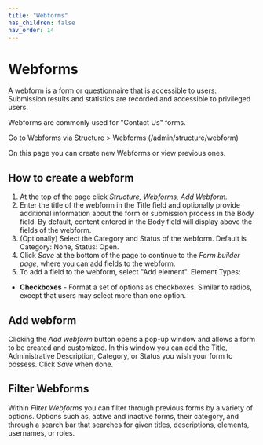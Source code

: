 ```yaml
---
title: "Webforms"
has_children: false
nav_order: 14
---
```


# Webforms

A webform is a form or questionnaire that is accessible to users. Submission results and statistics are recorded and accessible to privileged users.

Webforms are commonly used for "Contact Us" forms.

Go to Webforms via Structure > Webforms (/admin/structure/webform)

On this page you can create new Webforms or view previous ones.

## How to create a webform

1. At the top of the page click *Structure, Webforms, Add Webform.* 
2. Enter the title of the webform in the Title field and optionally provide additional information about the form or submission process in the Body field. By default, content entered in the Body field will display above the fields of the webform.
3. (Optionally) Select the Category and Status of the webform. Default is Category: None, Status: Open.
4. Click *Save* at the bottom of the page to continue to the *Form builder page*, where you can add fields to the webform.
5. To add a field to the webform, select "Add element".
Element Types:
- **Checkboxes** - Format a set of options as checkboxes. Similar to radios, except that users may select more than one option.








## Add webform

Clicking the *Add webform* button opens a pop-up window and allows a form to be created and customized. In this window you can add the Title, Administrative Description, Category, or Status you wish your form to possess. Click *Save* when done.

## Filter Webforms

Within *Filter Webforms* you can filter through previous forms by a variety of options. Options such as, active and inactive forms, their category, and through a search bar that searches for given titles, descriptions, elements, usernames, or roles.
